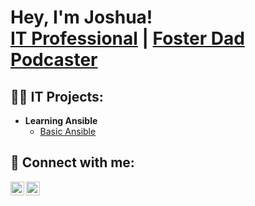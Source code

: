 <h1>Hey, I'm Joshua! <br/><a href="https://www.linkedin.com/in/jbballard2/">IT Professional</a> | <a href="https://youtube.com/@flexiblefatherhood">Foster Dad Podcaster</a>

<h2>👨‍💻 IT Projects:</h2>

- <b>Learning Ansible</b>
  - [Basic Ansible](https://github.com/JoshuaBallard/learning_python)
  
<h2> 🤳 Connect with me:</h2>

[<img align="left" alt="JoshuaBallard | Twitter" width="22px" src="https://cdn.jsdelivr.net/npm/simple-icons@v3/icons/twitter.svg" />][twitter]
[<img align="left" alt="JoshuaBallard | LinkedIn" width="22px" src="https://cdn.jsdelivr.net/npm/simple-icons@v3/icons/linkedin.svg" />][linkedin]

[twitter]: https://twitter.com/mister_ballard
[linkedin]: https://linkedin.com/in/jbballard
